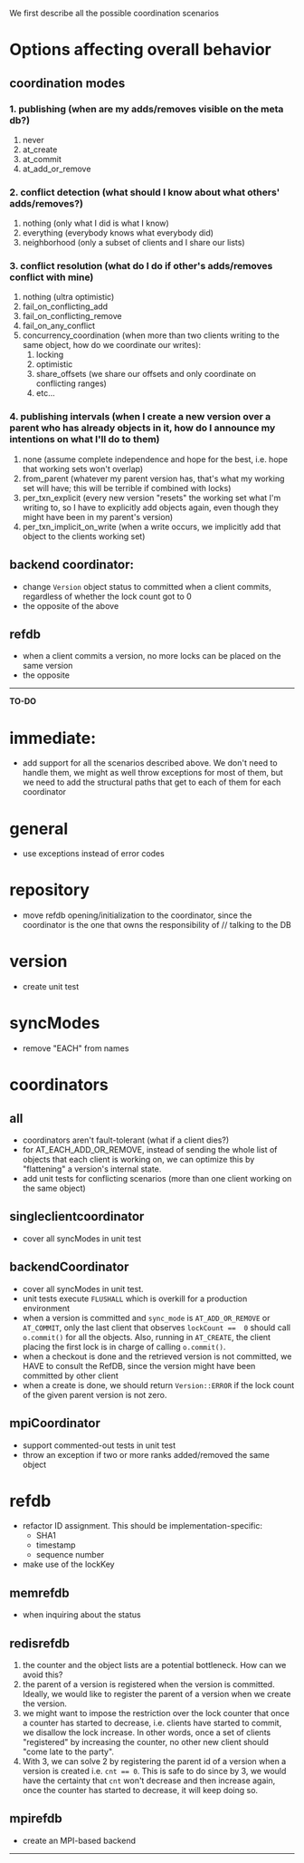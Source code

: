 
We first describe all the possible coordination scenarios

# Options affecting overall behavior

## coordination modes

### 1. publishing (when are my adds/removes visible on the meta db?)

  1. never
  2. at_create
  3. at_commit
  4. at_add_or_remove

### 2. conflict detection (what should I know about what others' adds/removes?)

  1. nothing (only what I did is what I know)
  2. everything (everybody knows what everybody did)
  3. neighborhood (only a subset of clients and I share our lists)

### 3. conflict resolution (what do I do if other's adds/removes conflict with mine)

  1. nothing (ultra optimistic)
  2. fail_on_conflicting_add
  3. fail_on_conflicting_remove
  4. fail_on_any_conflict
  5. concurrency_coordination (when more than two clients writing to the same object, how do we coordinate our writes):
      1. locking
      2. optimistic
      3. share_offsets (we share our offsets and only coordinate on conflicting ranges)
      4. etc...

### 4. publishing intervals (when I create a new version over a parent who has already objects in it, how do I announce my intentions on what I'll do to them) 

  1. none (assume complete independence and hope for the best, i.e. hope that working sets won't overlap)
  2. from_parent (whatever my parent version has, that's what my working set will have; this will be terrible if combined with locks)
  3. per_txn_explicit (every new version "resets" the working set what I'm writing to, so I have to explicitly add objects again, even though they might have been in my parent's version)
  4. per_txn_implicit_on_write (when a write occurs, we implicitly add that object to the clients working set)

## backend coordinator:

  - change `Version` object status to committed when a client commits, 
    regardless of whether the lock count got to 0
  - the opposite of the above

## refdb

  - when a client commits a version, no more locks can be placed on 
    the same version
  - the opposite

----------

**TO-DO**

# immediate:

  - add support for all the scenarios described above. We don't need 
    to handle them, we might as well throw exceptions for most of 
    them, but we need to add the structural paths that get to each of 
    them for each coordinator



# general

  - use exceptions instead of error codes

# repository

  - move refdb opening/initialization to the coordinator, since the 
    coordinator is the one that owns the responsibility of // talking 
    to the DB

# version

  - create unit test

# syncModes

  - remove "EACH" from names

# coordinators

## all

  - coordinators aren't fault-tolerant (what if a client dies?)
  - for AT_EACH_ADD_OR_REMOVE, instead of sending the whole list of 
    objects that each client is working on, we can optimize this by 
    "flattening" a version's internal state.
  - add unit tests for conflicting scenarios (more than one client 
    working on the same object)

## singleclientcoordinator

  - cover all syncModes in unit test

## backendCoordinator

  - cover all syncModes in unit test.
  - unit tests execute `FLUSHALL` which is overkill for a production 
    environment
  - when a version is committed and `sync_mode` is `AT_ADD_OR_REMOVE` 
    or `AT_COMMIT`, only the last client that observes `lockCount == 
    0` should call `o.commit()` for all the objects. Also, running in 
    `AT_CREATE`, the client placing the first lock is in charge of 
    calling `o.commit()`.
  - when a checkout is done and the retrieved version is not 
    committed, we HAVE to consult the RefDB, since the version might 
    have been committed by other client
  - when a create is done, we should return `Version::ERROR` if the 
    lock count of the given parent version is not zero.

## mpiCoordinator

  - support commented-out tests in unit test
  - throw an exception if two or more ranks added/removed the same 
    object

# refdb

  - refactor ID assignment. This should be implementation-specific:
      - SHA1
      - timestamp
      - sequence number
  - make use of the lockKey

## memrefdb

  - when inquiring about the status

## redisrefdb

 1. the counter and the object lists are a potential bottleneck. How 
    can we avoid this?
 2. the parent of a version is registered when the version is 
    committed. Ideally, we would like to register the parent of a 
    version when we create the version.
 3. we might want to impose the restriction over the lock counter 
    that once a counter has started to decrease, i.e. clients have 
    started to commit, we disallow the lock increase. In other words, 
    once a set of clients "registered" by increasing the counter, no 
    other new client should "come late to the party".
 4. With 3, we can solve 2 by registering the parent id of a version 
    when a version is created i.e. `cnt == 0`. This is safe to do 
    since by 3, we would have the certainty that `cnt` won't decrease 
    and then increase again, once the counter has started to decrease, 
    it will keep doing so.

## mpirefdb

  - create an MPI-based backend

----------------

